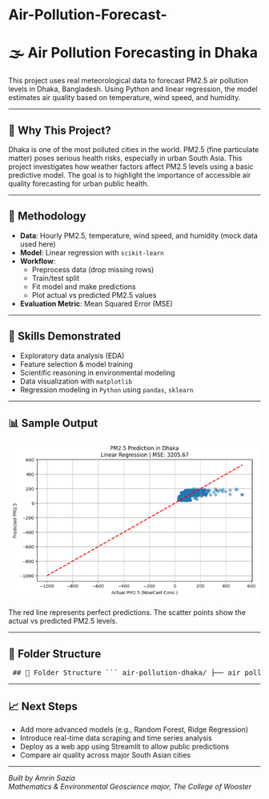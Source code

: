 # Air-Pollution-Forecast-
# 🌫️ Air Pollution Forecasting in Dhaka

This project uses real meteorological data to forecast PM2.5 air pollution levels in Dhaka, Bangladesh. Using Python and linear regression, the model estimates air quality based on temperature, wind speed, and humidity.

---

## 📌 Why This Project?

Dhaka is one of the most polluted cities in the world. PM2.5 (fine particulate matter) poses serious health risks, especially in urban South Asia. This project investigates how weather factors affect PM2.5 levels using a basic predictive model. The goal is to highlight the importance of accessible air quality forecasting for urban public health.

---

## 🧪 Methodology

- **Data**: Hourly PM2.5, temperature, wind speed, and humidity (mock data used here)
- **Model**: Linear regression with `scikit-learn`
- **Workflow**:
  - Preprocess data (drop missing rows)
  - Train/test split
  - Fit model and make predictions
  - Plot actual vs predicted PM2.5 values
- **Evaluation Metric**: Mean Squared Error (MSE)

---

## 🧠 Skills Demonstrated

- Exploratory data analysis (EDA)
- Feature selection & model training
- Scientific reasoning in environmental modeling
- Data visualization with `matplotlib`
- Regression modeling in `Python` using `pandas`, `sklearn`

---

## 📊 Sample Output

<img src="prediction_plot.png" width="600">

The red line represents perfect predictions. The scatter points show the actual vs predicted PM2.5 levels.

---

## 📁 Folder Structure
<pre> ## 📁 Folder Structure ``` air-pollution-dhaka/ ├── air_pollution_model.py # Python script that trains and tests the model ├── dhaka_air_quality.csv # Cleaned dataset used for regression ├── prediction_plot.png # Output plot comparing actual vs predicted PM2.5 └── README.md # Project explanation and overview ``` </pre>

---

## 📈 Next Steps

- Add more advanced models (e.g., Random Forest, Ridge Regression)
- Introduce real-time data scraping and time series analysis
- Deploy as a web app using Streamlit to allow public predictions
- Compare air quality across major South Asian cities

---

*Built by Amrin Sazia  
Mathematics & Environmental Geoscience major, The College of Wooster*



